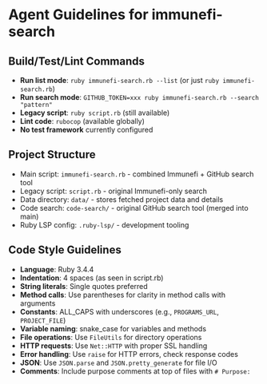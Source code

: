 # Agent Guidelines for immunefi-search

## Build/Test/Lint Commands
- **Run list mode**: `ruby immunefi-search.rb --list` (or just `ruby immunefi-search.rb`)
- **Run search mode**: `GITHUB_TOKEN=xxx ruby immunefi-search.rb --search "pattern"`
- **Legacy script**: `ruby script.rb` (still available)
- **Lint code**: `rubocop` (available globally)
- **No test framework** currently configured

## Project Structure
- Main script: `immunefi-search.rb` - combined Immunefi + GitHub search tool
- Legacy script: `script.rb` - original Immunefi-only search
- Data directory: `data/` - stores fetched project data and details
- Code search: `code-search/` - original GitHub search tool (merged into main)
- Ruby LSP config: `.ruby-lsp/` - development tooling

## Code Style Guidelines
- **Language**: Ruby 3.4.4
- **Indentation**: 4 spaces (as seen in script.rb)
- **String literals**: Single quotes preferred
- **Method calls**: Use parentheses for clarity in method calls with arguments
- **Constants**: ALL_CAPS with underscores (e.g., `PROGRAMS_URL`, `PROJECT_FILE`)
- **Variable naming**: snake_case for variables and methods
- **File operations**: Use `FileUtils` for directory operations
- **HTTP requests**: Use `Net::HTTP` with proper SSL handling
- **Error handling**: Use `raise` for HTTP errors, check response codes
- **JSON**: Use `JSON.parse` and `JSON.pretty_generate` for file I/O
- **Comments**: Include purpose comments at top of files with `# Purpose:`
